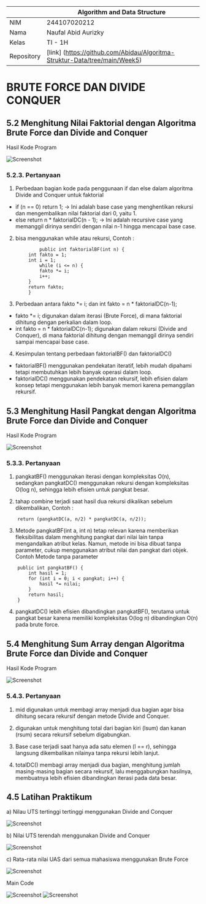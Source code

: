 |  | Algorithm and Data Structure |
|--|--|
| NIM |  244107020212|
| Nama |  Naufal Abid Aurizky |
| Kelas | TI - 1H |
| Repository | [link] (https://github.com/Abidau/Algoritma-Struktur-Data/tree/main/Week5) |

# BRUTE FORCE DAN DIVIDE CONQUER


## 5.2 Menghitung Nilai Faktorial dengan Algoritma Brute Force dan Divide and Conquer

Hasil Kode Program 

![Screenshot](img/MenghitungNilaiFaktorial.png)

### 5.2.3. Pertanyaan

1. Perbedaan bagian kode pada penggunaan if dan else dalam algoritma Divide and Conquer untuk faktorial

- if (n == 0) return 1; → Ini adalah base case yang menghentikan rekursi dan mengembalikan nilai faktorial dari 0, yaitu 1.
- else return n * faktorialDC(n - 1); → Ini adalah recursive case yang memanggil dirinya sendiri dengan nilai n-1 hingga mencapai base case.

2. bisa menggunakan while atau rekursi, Contoh :
```
            public int faktorialBF(int n) {
        int fakto = 1;
        int i = 1;
            while (i <= n) {
            fakto *= i;
            i++;
        }
        return fakto;
        }
```

3. Perbedaan antara fakto *= i; dan int fakto = n * faktorialDC(n-1);

- fakto *= i; digunakan dalam iterasi (Brute Force), di mana faktorial dihitung dengan perkalian dalam loop.
- int fakto = n * faktorialDC(n-1); digunakan dalam rekursi (Divide and Conquer), di mana faktorial dihitung dengan memanggil dirinya sendiri sampai mencapai base case.

4. Kesimpulan tentang perbedaan faktorialBF() dan faktorialDC()

- faktorialBF() menggunakan pendekatan iteratif, lebih mudah dipahami tetapi membutuhkan lebih banyak operasi dalam loop.
- faktorialDC() menggunakan pendekatan rekursif, lebih efisien dalam konsep tetapi menggunakan lebih banyak memori karena pemanggilan rekursif.

## 5.3 Menghitung Hasil Pangkat dengan Algoritma Brute Force dan Divide and Conquer

Hasil Kode Program 

![Screenshot](img/MenghitungHasilPangkat.png)

### 5.3.3. Pertanyaan

1. pangkatBF() menggunakan iterasi dengan kompleksitas O(n), sedangkan pangkatDC() menggunakan rekursi dengan kompleksitas O(log n), sehingga lebih efisien untuk pangkat besar.

2. tahap combine terjadi saat hasil dua rekursi dikalikan sebelum dikembalikan, Contoh :
```
    return (pangkatDC(a, n/2) * pangkatDC(a, n/2));
```

3. Metode pangkatBF(int a, int n) tetap relevan karena memberikan fleksibilitas dalam menghitung pangkat dari nilai lain tanpa mengandalkan atribut kelas. Namun, metode ini bisa dibuat tanpa parameter, cukup menggunakan atribut nilai dan pangkat dari objek. Contoh Metode tanpa parameter 
```
    public int pangkatBF() {
        int hasil = 1;
        for (int i = 0; i < pangkat; i++) {
            hasil *= nilai;
        }
        return hasil;
    }
```

4. pangkatDC() lebih efisien dibandingkan pangkatBF(), terutama untuk pangkat besar karena memiliki kompleksitas O(log n) dibandingkan O(n) pada brute force.


## 5.4 Menghitung Sum Array dengan Algoritma Brute Force dan Divide and Conquer

Hasil Kode Program 

![Screenshot](img/MenghitungSumArray.png)

### 5.4.3. Pertanyaan

1. mid digunakan untuk membagi array menjadi dua bagian agar bisa dihitung secara rekursif dengan metode Divide and Conquer.

2. digunakan untuk menghitung total dari bagian kiri (lsum) dan kanan (rsum) secara rekursif sebelum digabungkan.

3. Base case terjadi saat hanya ada satu elemen (l == r), sehingga langsung dikembalikan nilainya tanpa rekursi lebih lanjut.

4. totalDC() membagi array menjadi dua bagian, menghitung jumlah masing-masing bagian secara rekursif, lalu menggabungkan hasilnya, membuatnya lebih efisien dibandingkan iterasi pada data besar.

## 4.5 Latihan Praktikum

a) Nilau UTS tertinggi tertinggi menggunakan Divide and Conquer

![Screenshot](img/MencariNilaiUTSTertinggi.png)

b) Nilai UTS terendah menggunakan Divide and Conquer

![Screenshot](img/MencariNilaiUTSTerendah.png)

c) Rata-rata nilai UAS dari semua mahasiswa menggunakan Brute Force

![Screenshot](img/RataRataNilaiUAS.png)

Main Code 

![Screenshot](img/MainNilai1.png)
![Screenshot](img/MainNilai2.png)